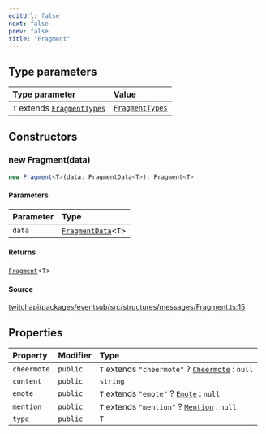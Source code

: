 ```yaml
---
editUrl: false
next: false
prev: false
title: "Fragment"
---
```


## Type parameters

| Type parameter | Value |
| :------ | :------ |
| `T` extends [`FragmentTypes`](/api/eventsub/type-aliases/fragmenttypes/) | [`FragmentTypes`](/api/eventsub/type-aliases/fragmenttypes/) |

## Constructors

### new Fragment(data)

```ts
new Fragment<T>(data: FragmentData<T>): Fragment<T>
```

#### Parameters

| Parameter | Type |
| :------ | :------ |
| `data` | [`FragmentData`](/api/eventsub/interfaces/fragmentdata/)\<`T`\> |

#### Returns

[`Fragment`](/api/eventsub/classes/fragment/)\<`T`\>

#### Source

[twitchapi/packages/eventsub/src/structures/messages/Fragment.ts:15](https://github.com/pablornc/twitchapi//blob/f8a75ccd701e54db4c91e2b0128974da23f25d14/packages/eventsub/src/structures/messages/Fragment.ts#L15)

## Properties

| Property | Modifier | Type |
| :------ | :------ | :------ |
| `cheermote` | `public` | `T` extends `"cheermote"` ? [`Cheermote`](/api/eventsub/classes/cheermote/) : `null` |
| `content` | `public` | `string` |
| `emote` | `public` | `T` extends `"emote"` ? [`Emote`](/api/eventsub/classes/emote/) : `null` |
| `mention` | `public` | `T` extends `"mention"` ? [`Mention`](/api/eventsub/classes/mention/) : `null` |
| `type` | `public` | `T` |
